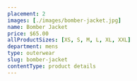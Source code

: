 ```yaml
---
placement: 2
images: [./images/bomber-jacket.jpg]
name: Bomber Jacket
price: $65.00
allProductSizes: [XS, S, M, L, XL, XXL]
department: mens
type: outerwear
slug: bomber-jacket
contentType: product details
---
```

